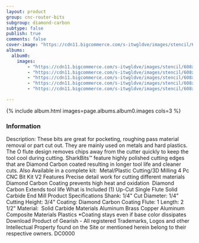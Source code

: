 ```yaml
---
layout: product
group: cnc-router-bits
subgroup: diamond-carbon
subtype: false
publish: true
comments: false
cover-image: "https://cdn11.bigcommerce.com/s-itwgldve/images/stencil/608x608/products/3210/7623/sb-0514-dc_s_w_1__77509.1675310620.png?c=2"
albums:
  album0:
    images:
        - "https://cdn11.bigcommerce.com/s-itwgldve/images/stencil/608x608/products/3210/7623/sb-0514-dc_s_w_1__77509.1675310620.png?c=2"
        - "https://cdn11.bigcommerce.com/s-itwgldve/images/stencil/608x608/products/3210/7772/0514-Bit_Spinning__88218.1675310620.gif?c=2"
        - "https://cdn11.bigcommerce.com/s-itwgldve/images/stencil/608x608/products/3210/7673/0514dc__55819.1675310620.png?c=2"
        - "https://cdn11.bigcommerce.com/s-itwgldve/images/stencil/608x608/products/3210/7672/0514-DC_-__66788.1675310620.png?c=2"
        - "https://cdn11.bigcommerce.com/s-itwgldve/images/stencil/608x608/products/3210/7414/SB-0514-DC__87858.1675310619.png?c=2"

---
```


{% include album.html images=page.albums.album0.images cols=3 %}

### Information

Description:
 These bits are great for pocketing, roughing pass material removal or part cut out. They are mainly used on metals and hard plastics. The O flute design removes chips away from the cutter quickly to keep the tool cool during cutting.  SharkBits™ feature highly polished cutting edges that are Diamond Carbon coated resulting in longer tool life and cleaner cuts. Also Available in a complete kit:  Metal/Plastic Cutting/3D Milling 4 Pc CNC Bit Kit V2 Features  Precise detail work for cutting different materials Diamond Carbon Coating prevents high heat and oxidation  Diamond Carbon Extends tool life  What is Included  (1) Up-Cut Single Flute Solid Carbide End Mill  Product Specifications  Shank: 1/4" Cut Diameter: 1/4" Cutting Height: 3/4" Coating: Diamond Carbon Coating Flute: 1 Length: 2 1/2" Material:  Solid Carbide  Materials  Aluminum Brass Copper Aluminum Composite Materials Plastics  *Coating stays even if base color dissipates Download Product of Gearish - All registered Trademarks, Logos and other Intellectual Property found on the Site or mentioned herein belong to their respective owners. DC0000  

